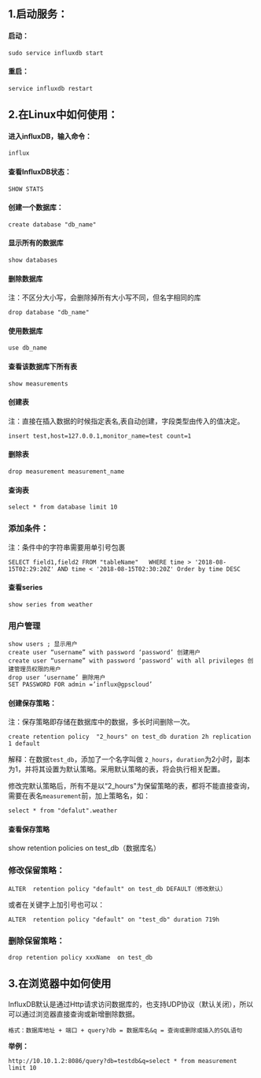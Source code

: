 
1.启动服务：
-------

#### 启动：

    sudo service influxdb start
    

#### 重启：

    service influxdb restart
    

2.在Linux中如何使用：
--------------

#### 进入influxDB，输入命令：

    influx
    

#### 查看InfluxDB状态：

    SHOW STATS
    

#### 创建一个数据库：

    create database "db_name"
    

#### 显示所有的数据库

    show databases 
    

#### 删除数据库

注：不区分大小写，会删除掉所有大小写不同，但名字相同的库

    drop database "db_name" 
    

#### 使用数据库

    use db_name 
    

#### 查看该数据库下所有表

    show measurements 
    

#### 创建表

注：直接在插入数据的时候指定表名,表自动创建，字段类型由传入的值决定。

    insert test,host=127.0.0.1,monitor_name=test count=1 
    

#### 删除表

    drop measurement measurement_name
    

#### 查询表

    select * from database limit 10
    

### 添加条件：

注：条件中的字符串需要用单引号包裹

    SELECT field1,field2 FROM "tableName"   WHERE time > '2018-08-15T02:29:20Z' AND time < '2018-08-15T02:30:20Z' Order by time DESC
    

#### 查看series

    show series from weather
    
### 用户管理

```
show users ; 显示用户
create user “username” with password ‘password’ 创建用户
create user “username” with password ‘password’ with all privileges 创建管理员权限的用户
drop user ‘username’ 删除用户
SET PASSWORD FOR admin =’influx@gpscloud’
```

#### 创建保存策略：

注：保存策略即存储在数据库中的数据，多长时间删除一次。

    create retention policy  "2_hours" on test_db duration 2h replication 1 default
    

解释：在数据`test_db`，添加了一个名字叫做 `2_hours`，`duration`为2小时，副本为1，并将其设置为默认策略。采用默认策略的表，将会执行相关配置。

修改完默认策略后，所有不是以“2_hours"为保留策略的表，都将不能直接查询，需要在表名`measurement`前，加上策略名，如：

    select * from "defalut".weather
    

#### 查看保存策略

show retention policies on test_db（数据库名）

### 修改保留策略：

    ALTER  retention policy "default" on test_db DEFAULT（修改默认）
    

或者在关键字上加引号也可以：

    ALTER  retention policy "default" on "test_db" duration 719h
    

### 删除保留策略：

    drop retention policy xxxName  on test_db
    

3.在浏览器中如何使用
-----------

InfluxDB默认是通过Http请求访问数据库的，也支持UDP协议（默认关闭），所以可以通过浏览器直接查询或新增删除数据。

    格式：数据库地址 + 端口 + query?db = 数据库名&q = 查询或删除或插入的SQL语句
    

**举例：**

    http://10.10.1.2:8086/query?db=testdb&q=select * from measurement limit 10
